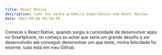 ```yaml
---
title: React Native
description: Como foi minha primeira experiência com React Native
date: 2022-09-06 06:24:59
---
```

Comecei o React Native, quando surgiu a curiosidade de desenvolver apps no Smartphone, no começo eu achei que seria um grande desafio a ser desenvolvido até conseguir desenvolver um app teste, minha felicidade foi enorme, tudo está em meu Github.